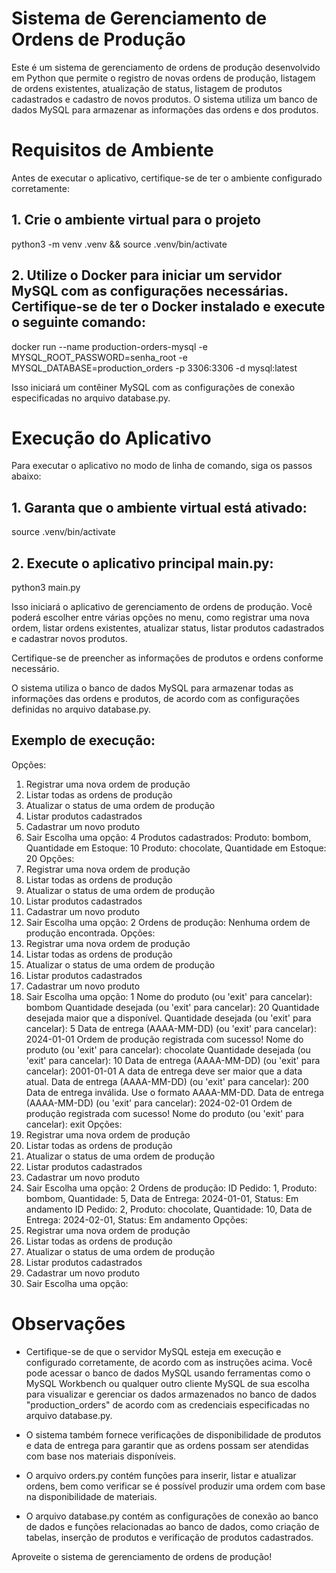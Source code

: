# Sistema de Gerenciamento de Ordens de Produção 

Este é um sistema de gerenciamento de ordens de produção desenvolvido em Python que permite o registro de novas ordens de produção, listagem de ordens existentes, atualização de status, listagem de produtos cadastrados e cadastro de novos produtos. O sistema utiliza um banco de dados MySQL para armazenar as informações das ordens e dos produtos.

# Requisitos de Ambiente

Antes de executar o aplicativo, certifique-se de ter o ambiente configurado corretamente:

## 1. Crie o ambiente virtual para o projeto
python3 -m venv .venv && source .venv/bin/activate

## 2. Utilize o Docker para iniciar um servidor MySQL com as configurações necessárias. Certifique-se de ter o Docker instalado e execute o seguinte comando:

docker run --name production-orders-mysql -e MYSQL_ROOT_PASSWORD=senha_root -e MYSQL_DATABASE=production_orders -p 3306:3306 -d mysql:latest

Isso iniciará um contêiner MySQL com as configurações de conexão especificadas no arquivo database.py.

# Execução do Aplicativo

Para executar o aplicativo no modo de linha de comando, siga os passos abaixo:

## 1. Garanta que o ambiente virtual está ativado:

source .venv/bin/activate

## 2. Execute o aplicativo principal main.py:

python3 main.py

Isso iniciará o aplicativo de gerenciamento de ordens de produção. Você poderá escolher entre várias opções no menu, como registrar uma nova ordem, listar ordens existentes, atualizar status, listar produtos cadastrados e cadastrar novos produtos.

Certifique-se de preencher as informações de produtos e ordens conforme necessário.

O sistema utiliza o banco de dados MySQL para armazenar todas as informações das ordens e produtos, de acordo com as configurações definidas no arquivo database.py.

## Exemplo de execução:

Opções:
1. Registrar uma nova ordem de produção
2. Listar todas as ordens de produção
3. Atualizar o status de uma ordem de produção
4. Listar produtos cadastrados
5. Cadastrar um novo produto
6. Sair
Escolha uma opção: 4
Produtos cadastrados:
Produto: bombom, Quantidade em Estoque: 10
Produto: chocolate, Quantidade em Estoque: 20
Opções:
1. Registrar uma nova ordem de produção
2. Listar todas as ordens de produção
3. Atualizar o status de uma ordem de produção
4. Listar produtos cadastrados
5. Cadastrar um novo produto
6. Sair
Escolha uma opção: 2
Ordens de produção:
Nenhuma ordem de produção encontrada.
Opções:
1. Registrar uma nova ordem de produção
2. Listar todas as ordens de produção
3. Atualizar o status de uma ordem de produção
4. Listar produtos cadastrados
5. Cadastrar um novo produto
6. Sair
Escolha uma opção: 1
Nome do produto (ou 'exit' para cancelar): bombom
Quantidade desejada (ou 'exit' para cancelar): 20
Quantidade desejada maior que a disponível.
Quantidade desejada (ou 'exit' para cancelar): 5
Data de entrega (AAAA-MM-DD) (ou 'exit' para cancelar): 2024-01-01
Ordem de produção registrada com sucesso!
Nome do produto (ou 'exit' para cancelar): chocolate
Quantidade desejada (ou 'exit' para cancelar): 10
Data de entrega (AAAA-MM-DD) (ou 'exit' para cancelar): 2001-01-01
A data de entrega deve ser maior que a data atual.
Data de entrega (AAAA-MM-DD) (ou 'exit' para cancelar): 200
Data de entrega inválida. Use o formato AAAA-MM-DD.
Data de entrega (AAAA-MM-DD) (ou 'exit' para cancelar): 2024-02-01
Ordem de produção registrada com sucesso!
Nome do produto (ou 'exit' para cancelar): exit
Opções:
1. Registrar uma nova ordem de produção
2. Listar todas as ordens de produção
3. Atualizar o status de uma ordem de produção
4. Listar produtos cadastrados
5. Cadastrar um novo produto
6. Sair
Escolha uma opção: 2
Ordens de produção:
ID Pedido: 1, Produto: bombom, Quantidade: 5, Data de Entrega: 2024-01-01, Status: Em andamento
ID Pedido: 2, Produto: chocolate, Quantidade: 10, Data de Entrega: 2024-02-01, Status: Em andamento
Opções:
1. Registrar uma nova ordem de produção
2. Listar todas as ordens de produção
3. Atualizar o status de uma ordem de produção
4. Listar produtos cadastrados
5. Cadastrar um novo produto
6. Sair
Escolha uma opção: 

# Observações

- Certifique-se de que o servidor MySQL esteja em execução e configurado corretamente, de acordo com as instruções acima. Você pode acessar o banco de dados MySQL usando ferramentas como o MySQL Workbench ou qualquer outro cliente MySQL de sua escolha para visualizar e gerenciar os dados armazenados no banco de dados "production_orders" de acordo com as credenciais especificadas no arquivo database.py.

- O sistema também fornece verificações de disponibilidade de produtos e data de entrega para garantir que as ordens possam ser atendidas com base nos materiais disponíveis.

- O arquivo orders.py contém funções para inserir, listar e atualizar ordens, bem como verificar se é possível produzir uma ordem com base na disponibilidade de materiais.

- O arquivo database.py contém as configurações de conexão ao banco de dados e funções relacionadas ao banco de dados, como criação de tabelas, inserção de produtos e verificação de produtos cadastrados.


Aproveite o sistema de gerenciamento de ordens de produção!
